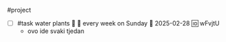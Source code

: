 #project

- [ ] #task water plants 🔼 🔁 every week on Sunday 📅 2025-02-28 🆔 wFvjtU
	- ovo ide svaki tjedan
